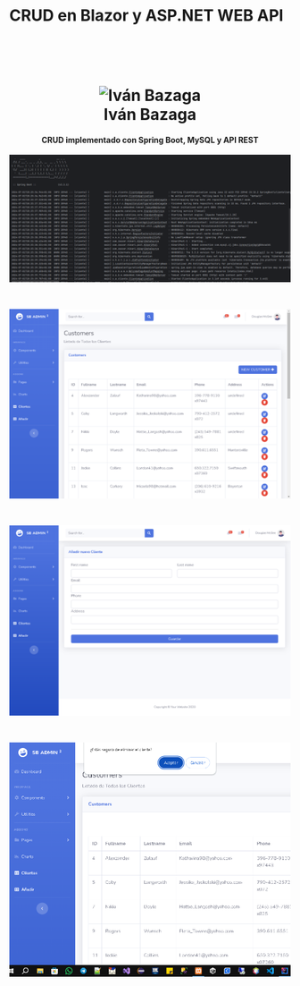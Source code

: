 ﻿# CRUD en Blazor y ASP.NET WEB API
<br>
 <h1 align="center">
  <br>
  <img src="https://avatars.githubusercontent.com/u/97960300?v=4" alt="Iván Bazaga" width="200">
  <br>
  Iván Bazaga
  <br>
</h1>

<h4 align="center">CRUD implementado con Spring Boot, MySQL y API REST</h4>


<p align="center">


  </a>

</p>

![screenshot](https://github.com/IvBanzaga/SpringBoot/blob/master/1.PNG)

<br>

![screenshot](https://github.com/IvBanzaga/SpringBoot/blob/master/2.PNG)

<br>

![screenshot](https://github.com/IvBanzaga/SpringBoot/blob/master/3.PNG)

<br>

![screenshot](https://github.com/IvBanzaga/SpringBoot/blob/master/4.PNG)

<br>

